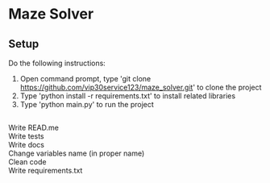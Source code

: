 # Maze Solver





## Setup 
Do the following instructions:
1. Open command prompt, type 'git clone https://github.com/vip30service123/maze_solver.git' to clone the project
2. Type 'python install -r requirements.txt' to install related libraries
3. Type 'python main.py' to run the project

## 




Write READ.me <br/>
Write tests <br/>
Write docs <br/>
Change variables name (in proper name) <br/>
Clean code <br/>
Write requirements.txt <br/>